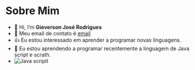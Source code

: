 # Sobre Mim
- 👋 Hi, I’m **Gieverson José Rodrigues**
- 📧 Meu email de contato é [email](gieverson.rodrigues@escola.pr.gov.b)
- 👍 Eu estou interessado em aprender a programar novas linguagens.
- 🍎 Eu estou aprendendo a programar recentemente a linguagem de Java script e scrath.
- ![Java scripit](https://img.shields.io/badge/JavaScript-323330?style=for-the-badge&logo=javascript&logoColor=F7DF1E)
